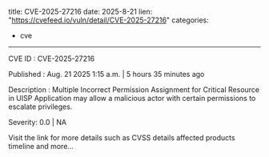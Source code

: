  
title: CVE-2025-27216
date: 2025-8-21
lien: "https://cvefeed.io/vuln/detail/CVE-2025-27216"
categories:
  - cve
---

CVE ID : CVE-2025-27216

Published :  Aug. 21
2025
1:15 a.m. | 5 hours
35 minutes ago

Description : Multiple Incorrect Permission Assignment for Critical Resource in UISP Application may allow a malicious actor with certain permissions to escalate privileges.

Severity: 0.0 | NA

Visit the link for more details
such as CVSS details
affected products
timeline
and more...
